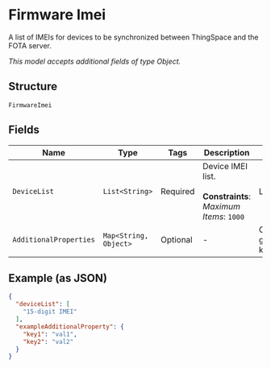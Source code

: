 
# Firmware Imei

A list of IMEIs for devices to be synchronized between ThingSpace and the FOTA server.

*This model accepts additional fields of type Object.*

## Structure

`FirmwareImei`

## Fields

| Name | Type | Tags | Description | Getter | Setter |
|  --- | --- | --- | --- | --- | --- |
| `DeviceList` | `List<String>` | Required | Device IMEI list.<br><br>**Constraints**: *Maximum Items*: `1000` | List<String> getDeviceList() | setDeviceList(List<String> deviceList) |
| `AdditionalProperties` | `Map<String, Object>` | Optional | - | Object getAdditionalProperty(String key) | additionalProperty(String key, Object value) |

## Example (as JSON)

```json
{
  "deviceList": [
    "15-digit IMEI"
  ],
  "exampleAdditionalProperty": {
    "key1": "val1",
    "key2": "val2"
  }
}
```

